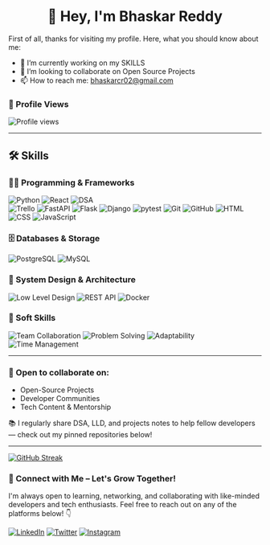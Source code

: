 <h1 align="center">👋 Hey, I'm Bhaskar Reddy </h1>
First of all, thanks for visiting my profile. Here, what you should know about me:
<br>

- 🔭 I’m currently working on my SKILLS
- 👯 I’m looking to collaborate on Open Source Projects
- 📫 How to reach me: bhaskarcr02@gmail.com


### 👀 Profile Views
 ![Profile views](https://komarev.com/ghpvc/?username=Bhaskar-scientist&color=blue)


---
## 🛠️ Skills

### 👨‍💻 Programming & Frameworks
![Python](https://img.shields.io/badge/PYTHON-3776AB?style=for-the-badge&logo=python&logoColor=white)
![React](https://img.shields.io/badge/REACT-61DAFB?style=for-the-badge&logo=react&logoColor=black)
![DSA](https://img.shields.io/badge/Data%20Structures%20%26%20Algorithms-555555?style=for-the-badge&logo=codeforces&logoColor=white)  
![Trello](https://img.shields.io/badge/TRELLO-0052CC?style=for-the-badge&logo=trello&logoColor=white)
![FastAPI](https://img.shields.io/badge/FASTAPI-009688?style=for-the-badge&logo=fastapi&logoColor=white)
![Flask](https://img.shields.io/badge/FLASK-000000?style=for-the-badge&logo=flask&logoColor=white)
![Django](https://img.shields.io/badge/DJANGO-092E20?style=for-the-badge&logo=django&logoColor=white)
![pytest](https://img.shields.io/badge/PYTEST-0A9EDC?style=for-the-badge&logo=pytest&logoColor=white)
![Git](https://img.shields.io/badge/GIT-F05032?style=for-the-badge&logo=git&logoColor=white)
![GitHub](https://img.shields.io/badge/GITHUB-181717?style=for-the-badge&logo=github&logoColor=white)
![HTML](https://img.shields.io/badge/HTML-3B3B3B?style=for-the-badge&logo=html5&logoColor=E34F26) 
![CSS](https://img.shields.io/badge/CSS-1572B6?style=for-the-badge&logo=css3&logoColor=white)
![JavaScript](https://img.shields.io/badge/JAVASCRIPT-F7DF1E?style=for-the-badge&logo=javascript&logoColor=black)

### 🗄️ Databases & Storage  
![PostgreSQL](https://img.shields.io/badge/POSTGRESQL-4169E1?style=for-the-badge&logo=postgresql&logoColor=white)
![MySQL](https://img.shields.io/badge/MYSQL-4479A1?style=for-the-badge&logo=mysql&logoColor=white)

### 🧩 System Design & Architecture  
![Low Level Design](https://img.shields.io/badge/Low%20Level%20Design-555555?style=for-the-badge&logo=abstract&logoColor=white)
![REST API](https://img.shields.io/badge/REST%20API-FF5722?style=for-the-badge&logo=api&logoColor=white)
![Docker](https://img.shields.io/badge/DOCKER-2496ED?style=for-the-badge&logo=docker&logoColor=white)

### 💼 Soft Skills  
![Team Collaboration](https://img.shields.io/badge/TEAM%20COLLABORATION-4F8372?style=for-the-badge)
![Problem Solving](https://img.shields.io/badge/PROBLEM%20SOLVING-3E6C8F?style=for-the-badge)
![Adaptability](https://img.shields.io/badge/ADAPTABILITY-6B5B95?style=for-the-badge)
![Time Management](https://img.shields.io/badge/TIME%20MANAGEMENT-A67B5B?style=for-the-badge)



---
### 🤝 Open to collaborate on:
- Open-Source Projects
- Developer Communities
- Tech Content & Mentorship

📚 I regularly share DSA, LLD, and projects notes to help fellow developers — check out my pinned repositories below!

---

<!-- GitHub Streak -->
[![GitHub Streak](https://github-readme-streak-stats.herokuapp.com/?user=Bhaskar-scientist&theme=default)](https://github.com/Bhaskar-scientist)


### 🤝 Connect with Me – Let's Grow Together!

I'm always open to learning, networking, and collaborating with like-minded developers and tech enthusiasts. Feel free to reach out on any of the platforms below! 👇

[![LinkedIn](https://img.shields.io/badge/LinkedIn-0A66C2?style=for-the-badge&logo=linkedin&logoColor=white)](https://www.linkedin.com/in/bhaskar-reddy-challapureddy/)
[![Twitter](https://img.shields.io/badge/Twitter-1DA1F2?style=for-the-badge&logo=twitter&logoColor=white)](https://x.com/ReddyCoder)
[![Instagram](https://img.shields.io/badge/Instagram-E4405F?style=for-the-badge&logo=instagram&logoColor=white)](https://www.instagram.com/ai.developer__/)

<!--[![Discord](https://img.shields.io/badge/Discord-5865F2?style=for-the-badge&logo=discord&logoColor=white)](https://discordapp.com/users/your-user-id) -->
